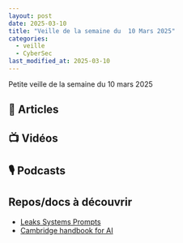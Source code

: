 ```yaml
---
layout: post
date: 2025-03-10
title: "Veille de la semaine du  10 Mars 2025"
categories:
  - veille
  - CyberSec
last_modified_at: 2025-03-10
---
```


Petite veille de la semaine du 10 mars 2025

## 📰 Articles

## 📺 Vidéos

## 🎙️ Podcasts

## Repos/docs à découvrir
- [Leaks Systems Prompts](https://github.com/jujumilk3/leaked-system-prompts)
- [Cambridge handbook for AI](https://www.cambridge.org/core/books/cambridge-handbook-of-the-law-ethics-and-policy-of-artificial-intelligence/0AD007641DE27F837A3A16DBC0888DD1)
